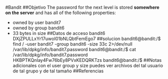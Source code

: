 #Bandit
##Objetivo
The password for the next level is stored **somewhere on the server** and has all of the following properties:

-   owned by user bandit7
-   owned by group bandit6
-   33 bytes in size
##Datos de acceso
bandit6 
DXjZPULLxYr17uwoI01bNLQbtFemEgo7
##solucion
bandit6@bandit:/$ find / -user bandit7 -group bandit6  -size 33c 2>/dev/null
/var/lib/dpkg/info/bandit7.password
bandit6@bandit:/$ cat /var/lib/dpkg/info/bandit7.password
HKBPTKQnIay4Fw76bEy8PVxKEDQRKTzs
bandit6@bandit:/$
##Notas adicionales
con el user group y size puedes ver archivos del tal usuario de tal grupo y de tal tamaño
##Referencias 

